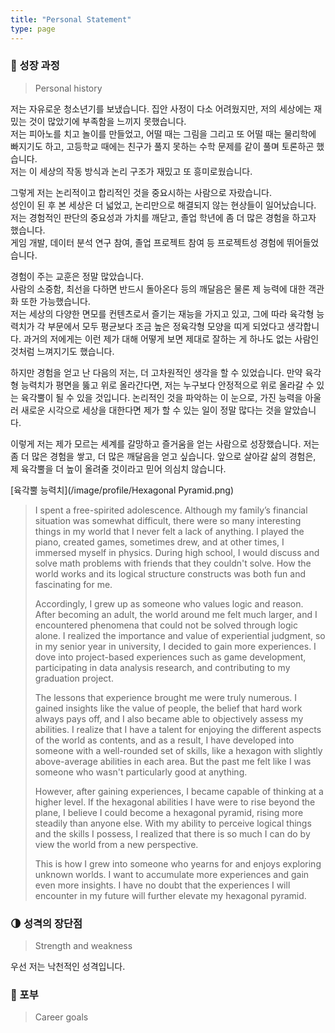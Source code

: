```yaml
---
title: "Personal Statement"
type: page
---
```


### 🐣 성장 과정
> Personal history

저는 자유로운 청소년기를 보냈습니다. 
집안 사정이 다소 어려웠지만, 저의 세상에는 재밌는 것이 많았기에 부족함을 느끼지 못했습니다.  
저는 피아노를 치고 놀이를 만들었고, 어떨 때는 그림을 그리고 또 어떨 때는 물리학에 빠지기도 하고, 고등학교 때에는 친구가 풀지 못하는 수학 문제를 같이 풀며 토론하곤 했습니다.  
저는 이 세상의 작동 방식과 논리 구조가 재밌고 또 흥미로웠습니다.  

그렇게 저는 논리적이고 합리적인 것을 중요시하는 사람으로 자랐습니다.  
성인이 된 후 본 세상은 더 넓었고, 논리만으로 해결되지 않는 현상들이 일어났습니다.  
저는 경험적인 판단의 중요성과 가치를 깨닫고, 졸업 학년에 좀 더 많은 경험을 하고자 했습니다.  
게임 개발, 데이터 분석 연구 참여, 졸업 프로젝트 참여 등 프로젝트성 경험에 뛰어들었습니다.  

경험이 주는 교훈은 정말 많았습니다.  
사람의 소중함, 최선을 다하면 반드시 돌아온다 등의 깨달음은 물론 제 능력에 대한 객관화 또한 가능했습니다.  
저는 세상의 다양한 면모를 컨텐츠로서 즐기는 재능을 가지고 있고, 그에 따라 육각형 능력치가 각 부문에서 모두 평균보다 조금 높은 정육각형 모양을 띠게 되었다고 생각합니다.
과거의 저에게는 이런 제가 대해 어떻게 보면 제대로 잘하는 게 하나도 없는 사람인 것처럼 느껴지기도 했습니다.

하지만 경험을 얻고 난 다음의 저는, 더 고차원적인 생각을 할 수 있었습니다.
만약 육각형 능력치가 평면을 뚫고 위로 올라간다면, 저는 누구보다 안정적으로 위로 올라갈 수 있는 육각뿔이 될 수 있을 것입니다.
논리적인 것을 파악하는 이 눈으로, 가진 능력을 아울러 새로운 시각으로 세상을 대한다면 제가 할 수 있는 일이 정말 많다는 것을 알았습니다.

이렇게 저는 제가 모르는 세계를 갈망하고 즐거움을 얻는 사람으로 성장했습니다.
저는 좀 더 많은 경험을 쌓고, 더 많은 깨달음을 얻고 싶습니다.
앞으로 살아갈 삶의 경험은, 제 육각뿔을 더 높이 올려줄 것이라고 믿어 의심치 않습니다.

[육각뿔 능력치](/image/profile/Hexagonal Pyramid.png)

> I spent a free-spirited adolescence.
> Although my family’s financial situation was somewhat difficult, there were so many interesting things in my world that I never felt a lack of anything.
> I played the piano, created games, sometimes drew, and at other times, I immersed myself in physics.
> During high school, I would discuss and solve math problems with friends that they couldn't solve.
> How the world works and its logical structure constructs was both fun and fascinating for me.
> 
> Accordingly, I grew up as someone who values logic and reason.
>After becoming an adult, the world around me felt much larger, and I encountered phenomena that could not be solved through logic alone.
> I realized the importance and value of experiential judgment, so in my senior year in university, I decided to gain more experiences.
> I dove into project-based experiences such as game development, participating in data analysis research, and contributing to my graduation project.
> 
> The lessons that experience brought me were truly numerous.
> I gained insights like the value of people, the belief that hard work always pays off, and I also became able to objectively assess my abilities.
> I realize that I have a talent for enjoying the different aspects of the world as contents, and as a result, I have developed into someone with a well-rounded set of skills, like a hexagon with slightly above-average abilities in each area.
> But the past me felt like I was someone who wasn't particularly good at anything.
> 
> However, after gaining experiences, I became capable of thinking at a higher level.
> If the hexagonal abilities I have were to rise beyond the plane, I believe I could become a hexagonal pyramid, rising more steadily than anyone else.
> With my ability to perceive logical things and the skills I possess, I realized that there is so much I can do by view the world from a new perspective.
> 
> This is how I grew into someone who yearns for and enjoys exploring unknown worlds.
> I want to accumulate more experiences and gain even more insights.
> I have no doubt that the experiences I will encounter in my future will further elevate my hexagonal pyramid.


### 🌗 성격의 장단점
> Strength and weakness

우선 저는 낙천적인 성격입니다. 


### 🚀 포부
> Career goals
